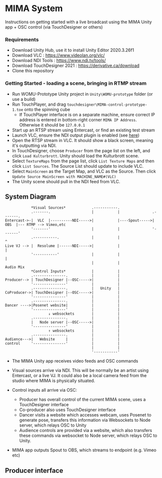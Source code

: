 # MIMA System
Instructions on getting started with a live broadcast using the MIMA Unity app + OSC control (via TouchDesigner or others)


### Requirements
- Download Unity Hub, use it to install Unity Editor 2020.3.26f1
- Download VLC : https://www.videolan.org/vlc/
- Download NDI Tools : https://www.ndi.tv/tools/
- Download TouchDesigner 2021 : https://derivative.ca/download
- Clone this repository

### Getting Started - loading a scene, bringing in RTMP stream
- Run WOMU-Prototype Unity project in `Unity\WOMU-prototype` folder (or use a build)
- Run TouchPlayer, and drag `touchdesigner\MIMA-control-prototype-1.toe` onto the spinning cube
	- If TouchPlayer interface is on a separate machine, ensure correct IP address is entered in bottom-right corner `MIMA IP Address`. Otherwise it should be `127.0.0.1`
- Start up an RTSP stream using Entercast, or find an existing test stream
- Launch VLC, ensure the NDI output plugin is enabled (see [here](https://help.ptzoptics.com/support/solutions/articles/13000072212-how-to-turn-an-rtsp-feed-into-an-ndi-source-using-vlc))
- Open the RTSP stream in VLC. It should show a black screen, meaning it's outputting via NDI. 
- In TouchDesigner, choose `Producer` from the page list on the left, and click `Load Kulturbrott`. Unity should load the Kulturbrott scene.
- Select `TextureMaps` from the page list, click `List Texture Maps` and then click `List Sources`. The Source List should update to include VLC. 
- Select `MainScreen` as the Target Map, and VLC as the Source. Then click `Update Source MainScreen with MACHINE_NAME#(VLC)`
- The Unity scene should pull in the NDI feed from VLC.


## System Diagram

				*Visual Sources*			.-----------.						
				.-------.					|			|				.-------.
	Entercast->-|  VLC	|----------NDI----->|			|----Spout----->|  OBS  |--- RTMP --> Vimeo,etc
				'-------'					|			|				'-------'
				.-----------.				|			|					^
	Live VJ	--> |  Resolume	|------NDI----->|			|					|
				'-----------'				|			|					|
											|			|			 	Audio Mix
				*Control Inputs*			|			|
				.---------------.			|			|
	Producer-->	| TouchDesigner |--OSC----->|			|
				'---------------'			|			|
				.---------------.			|	Unity	|
	CoProducer->| TouchDesigner |--OSC----->|			|
				'---------------'			|			|
				.---------------.			|			|
	Dancer ---->|Posenet website|			|			|
				'---------------'			|			|
						↓ websockets		|			|
				.---------------.			|			|
				|	Node server	|--OSC----->|			|
				'---------------'			|			|
						↑ websockets		|			|
				.---------------.			|			|
	Audience--->|	Website		|			|			|
	control		'---------------'			|			|											
											|			|
											'-----------'

- The MIMA Unity app receives video feeds and OSC commands

- Visual sources arrive via NDI. This will be normally be an artist using Entercast, or a live VJ. It could also be a local camera feed from the studio where MIMA is physically situated.

- Control inputs all arrive via OSC:
	- Producer has overall control of the current MIMA scene, uses a TouchDesigner interface
	- Co-producer also uses TouchDesigner interface
	- Dancer visits a website which accesses webcam, uses Posenet to generate pose, transfers this information via Websockets to Node server, which relays OSC to Unity
	- Audience controls are provided via a website, which also transfers these commands via websocket to Node server, which relays OSC to Unity.

- MIMA app outputs Spout to OBS, which streams to endpoint (e.g. Vimeo etc)

## Producer interface

